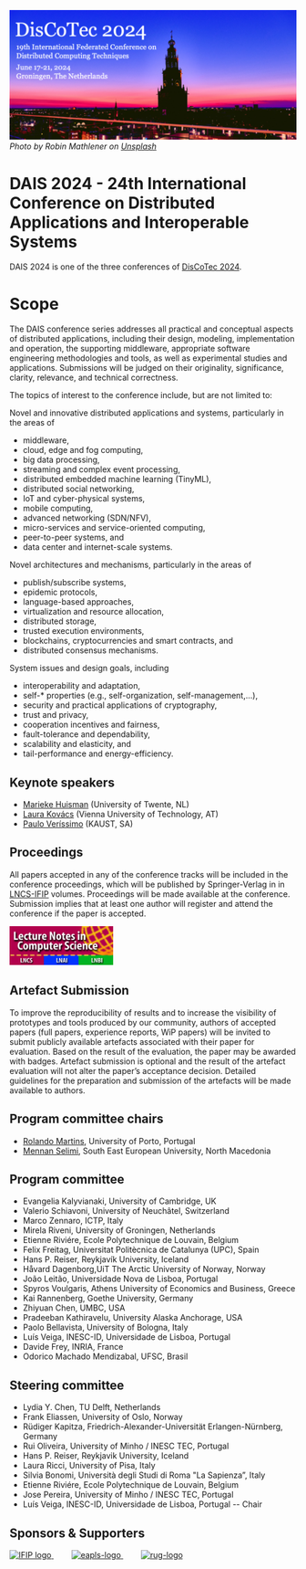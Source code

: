 [![](banner2024.v2.png)](.)
*Photo by Robin Mathlener on [Unsplash](https://unsplash.com/photos/black-concrete-building-during-night-time-3x-fuFPs-G0)* 


# DAIS 2024 - 24th International Conference on Distributed Applications and Interoperable Systems

DAIS 2024 is one of the three conferences of [DisCoTec 2024](.).

# Scope
The DAIS conference series addresses all practical and conceptual aspects of distributed applications, including their design, modeling, implementation and operation, the supporting middleware, appropriate software engineering methodologies and tools, as well as experimental studies and applications. Submissions will be judged on their originality, significance, clarity, relevance, and technical correctness.

The topics of interest to the conference include, but are not limited to:

Novel and innovative distributed applications and systems, particularly in the areas of
* middleware,
* cloud, edge and fog computing,
* big data processing,
* streaming and complex event processing,
* distributed embedded machine learning (TinyML),
* distributed social networking,
* IoT and cyber-physical systems,
* mobile computing,
* advanced networking (SDN/NFV),
* micro-services and service-oriented computing,
* peer-to-peer systems, and
* data center and internet-scale systems.

Novel architectures and mechanisms, particularly in the areas of
* publish/subscribe systems,
* epidemic protocols,
* language-based approaches,
* virtualization and resource allocation,
* distributed storage,
* trusted execution environments,
* blockchains, cryptocurrencies and smart contracts, and
* distributed consensus mechanisms.

System issues and design goals, including
* interoperability and adaptation,
* self-* properties (e.g., self-organization, self-management,...),
* security and practical applications of cryptography,
* trust and privacy,
* cooperation incentives and fairness,
* fault-tolerance and dependability,
* scalability and elasticity, and
* tail-performance and energy-efficiency.

<!--
## Submission dates
* Abstract submission: ~~February 11, 2023~~ March 4, 2023 (Extended)
* Paper submission: ~~February 18, 2023~~ March 4, 2023 (Extended)
* Paper notification: ~~March 31, 2023~~ April 7, 2023
* Artefact submission: April 14, 2023
* Artefact notification: April 28, 2023
* Camera-ready: April 30, 2023
* DisCoTec conference: June 19-23, 2023

Deadlines expire at 23:59 anywhere on earth on the dates displayed above.

## Submission and Publication

All papers must be original, unpublished, and not submitted for publication elsewhere. DAIS 2023 offers three submission tracks:

* Full research papers in no more than 15 pages + 2 pages references.
* Full practical experience reports, including experimental and evaluation studies, case studies, and practice reports in no more than 15 pages + 2 pages references.
* Work-in-progress papers, describing ongoing work and interim results, in no more than 6 pages + 2 pages references.

Contributions should be submitted electronically as PDF, using the [Springer LNCS style](https://www.springer.com/gp/computer-science/lncs/conference-proceedings-guidelines) to the conference submission website. Each paper will undergo a thorough process of peer reviews by the Program Committee. Reviewing is single-blind: author name(s) should appear.
-->

## Keynote speakers

* [Marieke Huisman](https://wwwhome.ewi.utwente.nl/~marieke/) (University of Twente, NL)
* [Laura Kovács](http://lkovacs.com/) (Vienna University of Technology, AT)
* [Paulo Veríssimo](https://www.kaust.edu.sa/en/study/faculty/paulo-verissimo) (KAUST, SA)

## Proceedings
All papers accepted in any of the conference tracks will be included in the conference proceedings, which will be published by Springer-Verlag in in [LNCS-IFIP](https://www.springer.com/series/8345) volumes.
Proceedings will be made available at the conference. Submission implies that at least one author will register and attend the conference if the paper is accepted.

<img src="lncs-logo.jpg" width="182" height="68"/>

## Artefact Submission
To improve the reproducibility of results and to increase the visibility of prototypes and tools produced by our community, authors of accepted papers (full papers, experience reports, WiP papers) will be invited to submit publicly available artefacts associated with their paper for evaluation.
Based on the result of the evaluation, the paper may be awarded with badges. Artefact submission is optional and the result of the artefact evaluation will not alter the paper’s acceptance decision. Detailed guidelines for the preparation and submission of the artefacts will be made available to authors.

<!--
## Submission link

<https://easychair.org/my/conference?conf=dais2023>

## Keynote speaker

* [Peter Pietzuch](https://www.doc.ic.ac.uk/~prp/), Imperial College London, UK

## Program committee chairs
* [Marta Patino-Martínez](http://lsd.ls.fi.upm.es/Members/mpatino/) (Technical University of Madrid, Spain)
* [João Paulo](https://haslab.uminho.pt/jtpaulo) (University of Minho, Portugal)

## Program committee
* Ainhoa Azqueta, Universidad Politécnica de Madrid, Spain
* Claudio Mezzina, University Urbino, Italy
* Daniel O’Keeffe, Royal Holloway University of London, England
* Davide Frey, INRIA, France
* Emanuel Onica, Alexandru Ioan Cuza University of Iasi, Romania
* Evangelia Kalyvianaki, University of Cambridge, UK
* Etienne Riviére, Ecole Polytechnique de Louvain, Belgium
* Fábio Coelho, INESC TEC & U. Minho, Portugal
* Fábio Kon, University of São Paulo, Brazil
* Hans P. Reiser, Reykjavík University, Iceland
* Hein Meling, University of Stavanger, Norway
* João Leitão, Universidade Nova de Lisboa, Portugal
* Kostas Magoutis, University of Ioannina, Greece 
* Miguel Matos, IST INESC-ID, Universidade de Lisboa, Portugal
* Pierre-Louis Aublin, IIJ Research Laboratory, Japan
* Pierre Sutra, Telecom SudParis, France
* Romain Rouvoy, University of Lille, France
* Silvia Bonomi, Università degli Studi di Roma “La Sapienza”, Italy
* Spyros Voulgaris, Athens University of Economics and Business, Greece
* Valerio Schiavoni, University of Neuchâtel, Switzerland
* Vana Kalogeraki, Athens University of Economics and Business, Greece
* Vincenzo Gulisano, Chalmers University, Sweden

## Artefact Evaluation Committee
* António Sousa (chair), INESC TEC & U. Minho, Portugal
* Bijun Li, Hainan Normal University, China
* Cláudia Brito, INESC TEC & U. Minho, Portugal
* Christian Berger, University of Passau, Germany
* Giovanni Farina, Sapienza University of Rome, Italy
* Nuno Dionísio, LASIGE & Faculdade de Ciências, Universidade de Lisboa, Portugal
* Robin Vassantlal, LASIGE & Faculdade de Ciências, Universidade de Lisboa, Portugal
* Tânia Esteves, INESC TEC & U. Minho, Portugal
* Vinícius Vielmo Cogo (chair), LASIGE & Faculdade de Ciências, Universidade de Lisboa, Portugal
-->

## Program committee chairs
* [Rolando Martins](https://www.dcc.fc.up.pt/~rmartins/), University of Porto, Portugal
* [Mennan Selimi](https://mvdsi.seeu.edu.mk/mselimi/), South East European University, North Macedonia

## Program committee
* Evangelia Kalyvianaki, University of Cambridge, UK
* Valerio Schiavoni, University of Neuchâtel, Switzerland
* Marco Zennaro, ICTP, Italy
* Mirela Riveni, University of Groningen, Netherlands
* Etienne Riviére, Ecole Polytechnique de Louvain, Belgium
* Felix Freitag, Universitat Politècnica de Catalunya (UPC), Spain
* Hans P. Reiser, Reykjavík University, Iceland
* Håvard Dagenborg,UiT The Arctic University of Norway, Norway
* João Leitão, Universidade Nova de Lisboa, Portugal
* Spyros Voulgaris, Athens University of Economics and Business, Greece
* Kai Rannenberg, Goethe University, Germany
* Zhiyuan Chen, UMBC, USA
* Pradeeban Kathiravelu, University Alaska Anchorage, USA
* Paolo Bellavista, University of Bologna, Italy
* Luís Veiga, INESC-ID, Universidade de Lisboa, Portugal
* Davide Frey, INRIA, France
* Odorico Machado Mendizabal, UFSC, Brasil


## Steering committee
* Lydia Y. Chen, TU Delft, Netherlands
* Frank Eliassen, University of Oslo, Norway
* Rüdiger Kapitza, Friedrich-Alexander-Universität Erlangen-Nürnberg, Germany
* Rui Oliveira, University of Minho / INESC TEC, Portugal
* Hans P. Reiser, Reykjavik University, Iceland
* Laura Ricci, University of Pisa, Italy
* Silvia Bonomi, Università degli Studi di Roma "La Sapienza”, Italy
* Etienne Riviére, Ecole Polytechnique de Louvain, Belgium
* Jose Pereira, University of Minho / INESC TEC, Portugal
* Luís Veiga, INESC-ID, Universidade de Lisboa, Portugal -- Chair

<!--
## More Information

For additional information, please contact the Program Committee Co-chairs: <dais2023@easychair.org>
-->

## Sponsors & Supporters

<a href="https://www.ifip.org">
  <img alt="IFIP logo" src="https://encrypted-tbn0.gstatic.com/images?q=tbn:ANd9GcS-EpsUS6bK4HbtbQ12Do2lkYu998ZGaXNCTWG4bxbd11vWDMDi" height="90px">
</a>
&nbsp;   &nbsp;   &nbsp;   &nbsp;
<a href="https://eapls.org">
<img alt="eapls-logo" src="https://www.discotec.org/2021/EAPLS_logo.jpg" height="90px">
</a>
&nbsp;   &nbsp;   &nbsp;   &nbsp;
<a href="http://rug.nl">
<img alt="rug-logo" src="https://www.rug.nl/about-ug/practical-matters/huisstijl/logobank-new/corporatelogo/corporatelogorood/rugr_logoen_rood_rgb.jpg" height="90px">
</a>

